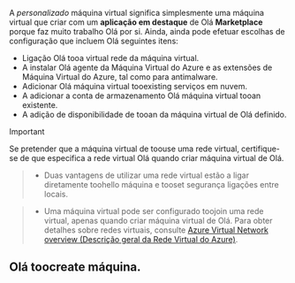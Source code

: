 

A *personalizado* máquina virtual significa simplesmente uma máquina virtual que criar com um **aplicação em destaque** de Olá **Marketplace** porque faz muito trabalho Olá por si. Ainda, ainda pode efetuar escolhas de configuração que incluem Olá seguintes itens:

* Ligação Olá tooa virtual rede da máquina virtual.
* A instalar Olá agente da Máquina Virtual do Azure e as extensões de Máquina Virtual do Azure, tal como para antimalware.
* Adicionar Olá máquina virtual tooexisting serviços em nuvem.
* A adicionar a conta de armazenamento Olá máquina virtual tooan existente.
* A adição de disponibilidade de tooan da máquina virtual de Olá definido.

<!--
> [!IMPORTANT]
> If you want your virtual machine toouse a virtual network so you can connect tooit directly by host name or set up cross-premises connections, make sure that you specify hello virtual network when you create hello virtual machine. A virtual machine can be configured toojoin a virtual network only when you create hello virtual machine. For details on virtual networks, see [Azure Virtual Network overview](../articles/virtual-network/virtual-networks-overview.md).
>
>
 -->

> [!IMPORTANT]
> Se pretender que a máquina virtual de toouse uma rede virtual, certifique-se de que especifica a rede virtual Olá quando criar máquina virtual de Olá.

> * Duas vantagens de utilizar uma rede virtual estão a ligar diretamente toohello máquina e tooset segurança ligações entre locais.

> * Uma máquina virtual pode ser configurado toojoin uma rede virtual, apenas quando criar máquina virtual de Olá. Para obter detalhes sobre redes virtuais, consulte [Azure Virtual Network overview (Descrição geral da Rede Virtual do Azure)](../articles/virtual-network/virtual-networks-overview.md).
>
>

## <a name="toocreate-hello-virtual-machine"></a>Olá toocreate máquina.
